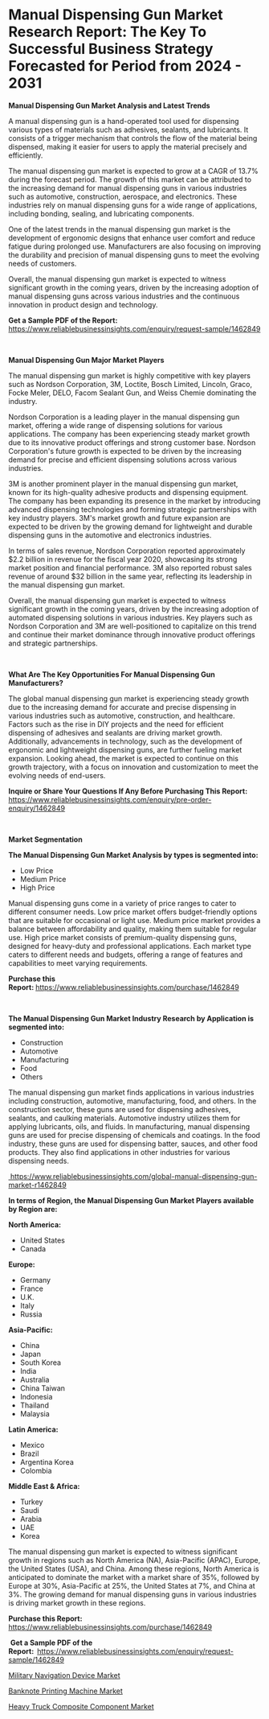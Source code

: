 <p><h1>Manual Dispensing Gun Market Research Report: The Key To Successful Business Strategy Forecasted for Period from 2024 - 2031</h1></p><p><strong>Manual Dispensing Gun Market Analysis and Latest Trends</strong></p>
<p><p>A manual dispensing gun is a hand-operated tool used for dispensing various types of materials such as adhesives, sealants, and lubricants. It consists of a trigger mechanism that controls the flow of the material being dispensed, making it easier for users to apply the material precisely and efficiently.</p><p>The manual dispensing gun market is expected to grow at a CAGR of 13.7% during the forecast period. The growth of this market can be attributed to the increasing demand for manual dispensing guns in various industries such as automotive, construction, aerospace, and electronics. These industries rely on manual dispensing guns for a wide range of applications, including bonding, sealing, and lubricating components.</p><p>One of the latest trends in the manual dispensing gun market is the development of ergonomic designs that enhance user comfort and reduce fatigue during prolonged use. Manufacturers are also focusing on improving the durability and precision of manual dispensing guns to meet the evolving needs of customers.</p><p>Overall, the manual dispensing gun market is expected to witness significant growth in the coming years, driven by the increasing adoption of manual dispensing guns across various industries and the continuous innovation in product design and technology.</p></p>
<p><strong>Get a Sample PDF of the Report:&nbsp;</strong> <a href="https://www.reliablebusinessinsights.com/enquiry/request-sample/1462849">https://www.reliablebusinessinsights.com/enquiry/request-sample/1462849</a></p>
<p>&nbsp;</p>
<p><strong>Manual Dispensing Gun Major Market Players</strong></p>
<p><p>The manual dispensing gun market is highly competitive with key players such as Nordson Corporation, 3M, Loctite, Bosch Limited, Lincoln, Graco, Focke Meler, DELO, Facom Sealant Gun, and Weiss Chemie dominating the industry.</p><p>Nordson Corporation is a leading player in the manual dispensing gun market, offering a wide range of dispensing solutions for various applications. The company has been experiencing steady market growth due to its innovative product offerings and strong customer base. Nordson Corporation's future growth is expected to be driven by the increasing demand for precise and efficient dispensing solutions across various industries.</p><p>3M is another prominent player in the manual dispensing gun market, known for its high-quality adhesive products and dispensing equipment. The company has been expanding its presence in the market by introducing advanced dispensing technologies and forming strategic partnerships with key industry players. 3M's market growth and future expansion are expected to be driven by the growing demand for lightweight and durable dispensing guns in the automotive and electronics industries.</p><p>In terms of sales revenue, Nordson Corporation reported approximately $2.2 billion in revenue for the fiscal year 2020, showcasing its strong market position and financial performance. 3M also reported robust sales revenue of around $32 billion in the same year, reflecting its leadership in the manual dispensing gun market.</p><p>Overall, the manual dispensing gun market is expected to witness significant growth in the coming years, driven by the increasing adoption of automated dispensing solutions in various industries. Key players such as Nordson Corporation and 3M are well-positioned to capitalize on this trend and continue their market dominance through innovative product offerings and strategic partnerships.</p></p>
<p>&nbsp;</p>
<p><strong>What Are The Key Opportunities For Manual Dispensing Gun Manufacturers?</strong></p>
<p><p>The global manual dispensing gun market is experiencing steady growth due to the increasing demand for accurate and precise dispensing in various industries such as automotive, construction, and healthcare. Factors such as the rise in DIY projects and the need for efficient dispensing of adhesives and sealants are driving market growth. Additionally, advancements in technology, such as the development of ergonomic and lightweight dispensing guns, are further fueling market expansion. Looking ahead, the market is expected to continue on this growth trajectory, with a focus on innovation and customization to meet the evolving needs of end-users.</p></p>
<p><strong>Inquire or Share Your Questions If Any Before Purchasing This Report:</strong> <a href="https://www.reliablebusinessinsights.com/enquiry/pre-order-enquiry/1462849">https://www.reliablebusinessinsights.com/enquiry/pre-order-enquiry/1462849</a></p>
<p>&nbsp;</p>
<p><strong>Market Segmentation</strong></p>
<p><strong>The Manual Dispensing Gun Market Analysis by types is segmented into:</strong></p>
<p><ul><li>Low Price</li><li>Medium Price</li><li>High Price</li></ul></p>
<p><p>Manual dispensing guns come in a variety of price ranges to cater to different consumer needs. Low price market offers budget-friendly options that are suitable for occasional or light use. Medium price market provides a balance between affordability and quality, making them suitable for regular use. High price market consists of premium-quality dispensing guns, designed for heavy-duty and professional applications. Each market type caters to different needs and budgets, offering a range of features and capabilities to meet varying requirements.</p></p>
<p><strong>Purchase this Report:&nbsp;</strong><a href="https://www.reliablebusinessinsights.com/purchase/1462849">https://www.reliablebusinessinsights.com/purchase/1462849</a></p>
<p>&nbsp;</p>
<p><strong>The Manual Dispensing Gun Market Industry Research by Application is segmented into:</strong></p>
<p><ul><li>Construction</li><li>Automotive</li><li>Manufacturing</li><li>Food</li><li>Others</li></ul></p>
<p><p>The manual dispensing gun market finds applications in various industries including construction, automotive, manufacturing, food, and others. In the construction sector, these guns are used for dispensing adhesives, sealants, and caulking materials. Automotive industry utilizes them for applying lubricants, oils, and fluids. In manufacturing, manual dispensing guns are used for precise dispensing of chemicals and coatings. In the food industry, these guns are used for dispensing batter, sauces, and other food products. They also find applications in other industries for various dispensing needs.</p></p>
<p><a href="https://www.reliablebusinessinsights.com/global-manual-dispensing-gun-market-r1462849">&nbsp;https://www.reliablebusinessinsights.com/global-manual-dispensing-gun-market-r1462849</a></p>
<p><strong>In terms of Region, the Manual Dispensing Gun Market Players available by Region are:</strong></p>
<p>
    <p> <strong> North America: </strong>
        <ul>
            <li>United States</li>
            <li>Canada</li>
        </ul>
        </p> 
    <p> <strong> Europe: </strong>
        <ul>
            <li>Germany</li>
            <li>France</li>
            <li>U.K.</li>
            <li>Italy</li>
            <li>Russia</li>
        </ul>
        </p> 
    <p> <strong> Asia-Pacific: </strong>
        <ul>
            <li>China</li>
            <li>Japan</li>
            <li>South Korea</li>
            <li>India</li>
            <li>Australia</li>
            <li>China Taiwan</li>
            <li>Indonesia</li>
            <li>Thailand</li>
            <li>Malaysia</li>
        </ul>
        </p> 
    <p> <strong> Latin America: </strong>
        <ul>
            <li>Mexico</li>
            <li>Brazil</li>
            <li>Argentina Korea</li>
            <li>Colombia</li>
        </ul>
        </p> 
    <p> <strong> Middle East & Africa: </strong>
        <ul>
            <li>Turkey</li>
            <li>Saudi</li>
            <li>Arabia</li>
            <li>UAE</li>
            <li>Korea</li>
        </ul>
    </p>
    </p>
<p><p>The manual dispensing gun market is expected to witness significant growth in regions such as North America (NA), Asia-Pacific (APAC), Europe, the United States (USA), and China. Among these regions, North America is anticipated to dominate the market with a market share of 35%, followed by Europe at 30%, Asia-Pacific at 25%, the United States at 7%, and China at 3%. The growing demand for manual dispensing guns in various industries is driving market growth in these regions.</p></p>
<p><strong>Purchase this Report: </strong><a href="https://www.reliablebusinessinsights.com/purchase/1462849">https://www.reliablebusinessinsights.com/purchase/1462849</a></p>
<p>&nbsp;<strong>Get a Sample PDF of the Report:&nbsp;&nbsp;</strong><a href="https://www.reliablebusinessinsights.com/enquiry/request-sample/1462849">https://www.reliablebusinessinsights.com/enquiry/request-sample/1462849</a></p>
<p><strong></strong></p>
<p><p><a href="https://github.com/gulaimolin/Market-Research-Report-List-5/blob/main/military-navigation-device-market.md">Military Navigation Device Market</a></p><p><a href="https://github.com/mauripalmi/Market-Research-Report-List-4/blob/main/banknote-printing-machine-market.md">Banknote Printing Machine Market</a></p><p><a href="https://github.com/RoccoManning/Market-Research-Report-List-6/blob/main/heavy-truck-composite-component-market.md">Heavy Truck Composite Component Market</a></p></p>